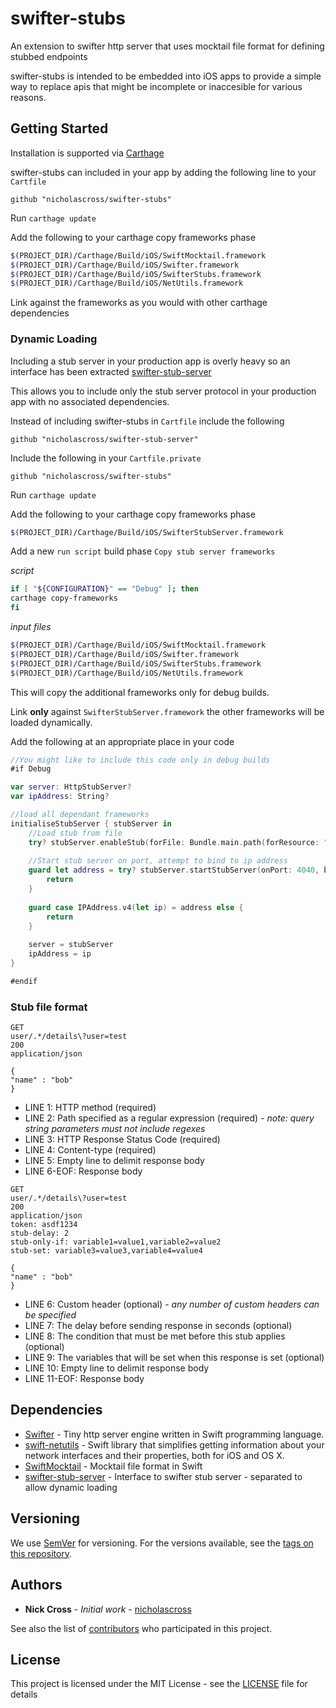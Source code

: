 # swifter-stubs
An extension to swifter http server that uses mocktail file format for defining stubbed endpoints

swifter-stubs is intended to be embedded into iOS apps to provide a simple way to replace apis that might be incomplete or inaccesible for various reasons.

## Getting Started

Installation is supported via [Carthage](https://github.com/Carthage/Carthage)

swifter-stubs can included in your app by adding the following line to your `Cartfile`

```
github "nicholascross/swifter-stubs"
```

Run `carthage update`

Add the following to your carthage copy frameworks phase

```bash
$(PROJECT_DIR)/Carthage/Build/iOS/SwiftMocktail.framework
$(PROJECT_DIR)/Carthage/Build/iOS/Swifter.framework
$(PROJECT_DIR)/Carthage/Build/iOS/SwifterStubs.framework
$(PROJECT_DIR)/Carthage/Build/iOS/NetUtils.framework
```

Link against the frameworks as you would with other carthage dependencies

### Dynamic Loading

Including a stub server in your production app is overly heavy so an interface has been extracted [swifter-stub-server](https://github.com/nicholascross/swifter-stub-server)

This allows you to include only the stub server protocol in your production app with no associated dependencies.

Instead of including swifter-stubs in `Cartfile` include the following

```
github "nicholascross/swifter-stub-server"
```

Include the following in your `Cartfile.private`

```
github "nicholascross/swifter-stubs"
```

Run `carthage update`

Add the following to your carthage copy frameworks phase

```bash
$(PROJECT_DIR)/Carthage/Build/iOS/SwifterStubServer.framework
```

Add a new `run script` build phase `Copy stub server frameworks`

*script*
```bash
if [ "${CONFIGURATION}" == "Debug" ]; then
carthage copy-frameworks
fi
```

*input files*
```bash
$(PROJECT_DIR)/Carthage/Build/iOS/SwiftMocktail.framework
$(PROJECT_DIR)/Carthage/Build/iOS/Swifter.framework
$(PROJECT_DIR)/Carthage/Build/iOS/SwifterStubs.framework
$(PROJECT_DIR)/Carthage/Build/iOS/NetUtils.framework
```
This will copy the additional frameworks only for debug builds.

Link **only** against `SwifterStubServer.framework` the other frameworks will be loaded dynamically.

Add the following at an appropriate place in your code

```swift
//You might like to include this code only in debug builds
#if Debug

var server: HttpStubServer?
var ipAddress: String?

//load all dependant frameworks
initialiseStubServer { stubServer in
    //Load stub from file
    try? stubServer.enableStub(forFile: Bundle.main.path(forResource: "example", ofType: "tail")!)
    
    //Start stub server on port, attempt to bind to ip address
    guard let address = try? stubServer.startStubServer(onPort: 4040, boundTo: .automatic) else {
        return
    }
    
    guard case IPAddress.v4(let ip) = address else {
        return
    }
    
    server = stubServer
    ipAddress = ip
}

#endif
```

### Stub file format

```
GET
user/.*/details\?user=test
200
application/json

{
"name" : "bob"
}
```

* LINE 1: HTTP method (required)
* LINE 2: Path specified as a regular expression (required) - *note: query string parameters must not include regexes*
* LINE 3: HTTP Response Status Code (required)
* LINE 4: Content-type (required)
* LINE 5: Empty line to delimit response body
* LINE 6-EOF: Response body

```
GET
user/.*/details\?user=test
200
application/json
token: asdf1234
stub-delay: 2
stub-only-if: variable1=value1,variable2=value2
stub-set: variable3=value3,variable4=value4

{
"name" : "bob"
}
```

* LINE 6: Custom header (optional) - *any number of custom headers can be specified*
* LINE 7: The delay before sending response in seconds (optional)
* LINE 8: The condition that must be met before this stub applies (optional)
* LINE 9: The variables that will be set when this response is set (optional)
* LINE 10: Empty line to delimit response body
* LINE 11-EOF: Response body

## Dependencies

* [Swifter](https://github.com/httpswift/swifter) - Tiny http server engine written in Swift programming language.
* [swift-netutils](https://github.com/svdo/swift-netutils) - Swift library that simplifies getting information about your network interfaces and their properties, both for iOS and OS X.
* [SwiftMocktail](https://github.com/nicholascross/SwiftMocktail) - Mocktail file format in Swift
* [swifter-stub-server](https://github.com/nicholascross/swifter-stub-server) - Interface to swifter stub server - separated to allow dynamic loading

## Versioning

We use [SemVer](http://semver.org/) for versioning. For the versions available, see the [tags on this repository](https://github.com/nicholascross/swifter-stubs/tags). 

## Authors

* **Nick Cross** - *Initial work* - [nicholascross](https://github.com/nicholascross)

See also the list of [contributors](https://github.com/nicholascross/swifter-stubs/graphs/contributors) who participated in this project.

## License

This project is licensed under the MIT License - see the [LICENSE](LICENSE) file for details
